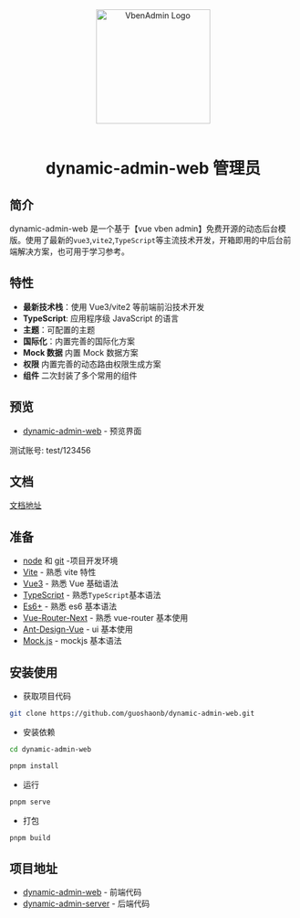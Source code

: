 <div align="center"> <a href="https://github.com/guoshaonb/dynamic-admin-web"> <img alt="VbenAdmin Logo" width="200" height="200" src="http://106.55.240.242/my-file-path/images/admin-pwa-max.png"> </a> <br> <br>
<h1>dynamic-admin-web 管理员</h1>
</div>

## 简介

dynamic-admin-web 是一个基于【vue vben admin】免费开源的动态后台模版。使用了最新的`vue3`,`vite2`,`TypeScript`等主流技术开发，开箱即用的中后台前端解决方案，也可用于学习参考。

## 特性

- **最新技术栈**：使用 Vue3/vite2 等前端前沿技术开发
- **TypeScript**: 应用程序级 JavaScript 的语言
- **主题**：可配置的主题
- **国际化**：内置完善的国际化方案
- **Mock 数据** 内置 Mock 数据方案
- **权限** 内置完善的动态路由权限生成方案
- **组件** 二次封装了多个常用的组件

## 预览

- [dynamic-admin-web](http://106.55.240.242/ad-dynamic/index.html) - 预览界面

测试账号: test/123456

## 文档

[文档地址](https://vvbin.cn/doc-next/)

## 准备

- [node](http://nodejs.org/) 和 [git](https://git-scm.com/) -项目开发环境
- [Vite](https://vitejs.dev/) - 熟悉 vite 特性
- [Vue3](https://v3.vuejs.org/) - 熟悉 Vue 基础语法
- [TypeScript](https://www.typescriptlang.org/) - 熟悉`TypeScript`基本语法
- [Es6+](http://es6.ruanyifeng.com/) - 熟悉 es6 基本语法
- [Vue-Router-Next](https://next.router.vuejs.org/) - 熟悉 vue-router 基本使用
- [Ant-Design-Vue](https://2x.antdv.com/docs/vue/introduce-cn/) - ui 基本使用
- [Mock.js](https://github.com/nuysoft/Mock) - mockjs 基本语法

## 安装使用

- 获取项目代码

```bash
git clone https://github.com/guoshaonb/dynamic-admin-web.git
```

- 安装依赖

```bash
cd dynamic-admin-web

pnpm install

```

- 运行

```bash
pnpm serve
```

- 打包

```bash
pnpm build
```

## 项目地址

- [dynamic-admin-web](https://github.com/guoshaonb/dynamic-admin-web) - 前端代码
- [dynamic-admin-server](https://github.com/guoshaonb/dynamic-admin-server) - 后端代码